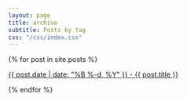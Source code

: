 ```yaml
---
layout: page
title: archive
subtitle: Posts by tag
css: "/css/index.css"
---
```


<div class="posts-list">
  {% for post in site.posts %}
      <a href="{{ post.url | prepend: site.baseurl }}">
  	  <p class="post-title">      
        {{ post.date | date: "%B %-d, %Y" }} - {{ post.title }}</p>
      </a>  
  {% endfor %}
</div>
